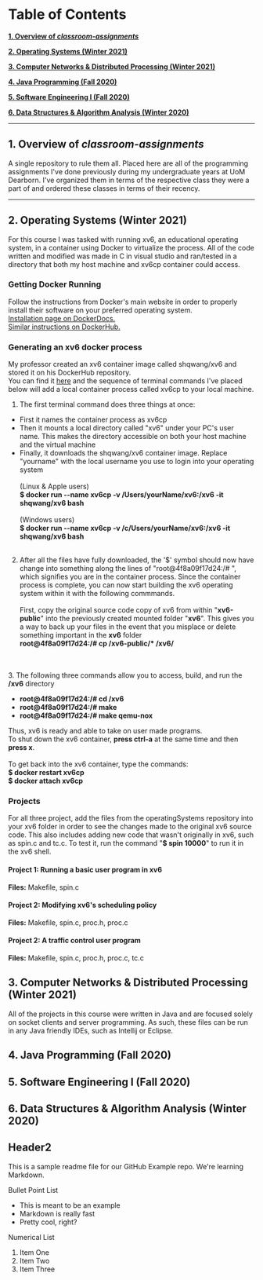 # Table of Contents

**[1. Overview of *classroom-assignments*](#heading--1)**

**[2. Operating Systems (Winter 2021)](#heading--2)**

**[3. Computer Networks & Distributed Processing (Winter 2021)](#heading--3)**

**[4. Java Programming (Fall 2020)](#heading--4)**

**[5. Software Engineering I (Fall 2020)](#heading--5)**

**[6. Data Structures & Algorithm Analysis (Winter 2020)](#heading--6)**

<!-- Formatting of Table of Contents
    # Table of Contents

**[1. Overview of *classroom-assignments*](#heading--1)**

  * [1.1. Purpose of this repository](#heading--1-1)
  * [1.2. ...](#heading--1-2)

**[2. ...](#heading--2)**

  * [2.1. ...](#heading--2-1)

      * [2.1.1. ...](#heading--2-1-1)

  * [2.2. ...](#heading--2-2)
  * [2.3. ...](#heading--2-3)
 -->

----

## 1. Overview of *classroom-assignments* <a name="heading--1"/>
A single repository to rule them all. Placed here are all of the programming assignments I've done previously during my undergraduate years at UoM Dearborn.
I've organized them in terms of the respective class they were a part of and ordered these classes in terms of their recency. 

----

## 2. Operating Systems (Winter 2021) <a name="heading--2"/>
For this course I was tasked with running xv6, an educational operating system, in a container using Docker to virtualize the process.
All of the code written and modified was made in C in visual studio and ran/tested in a directory that both my host machine and xv6cp container could access.


### Getting Docker Running

Follow the instructions from Docker's main website in order to properly install their software on your preferred operating system.  
[Installation page on DockerDocs.](https://docs.docker.com/get-docker/)  
[Similar instructions on DockerHub.](https://hub.docker.com/search?q=&type=edition&offering=community)  

### Generating an xv6 docker process

My professor created an xv6 container image called shqwang/xv6 and stored it on his DockerHub repository.  
You can find it [here](https://hub.docker.com/r/shqwang/xv6/tags?page=1&ordering=last_updated) and the sequence
of terminal commands I've placed below will add a local container process called xv6cp to your local machine.

  1.  The first terminal command does three things at once:<br />
  * First it names the container process as xv6cp<br />
  * Then it mounts a local directory called "xv6" under your PC's user name. This makes the directory accessible on both your host machine and the virtual machine<br />
  * Finally, it downloads the shqwang/xv6 container image. Replace "yourname" with the local username you use to login into your operating system<br /><br />
  (Linux & Apple users)<br />
  **$ docker run --name xv6cp -v /Users/yourName/xv6:/xv6 -it shqwang/xv6 bash**
  <br /><br />
  (Windows users)<br />
  **$ docker run --name xv6cp -v /c/Users/yourName/xv6:/xv6 -it shqwang/xv6 bash**
  <br /><br />

  2. After all the files have fully downloaded, the '$' symbol should now have change into something along the lines of "root@4f8a09f17d24:/# ", which signifies you are in the container process. Since the container process is complete, you can now start building the xv6 operating system within it with the following commmands.
  <br /><br />
  First, copy the original source code copy of xv6 from within "**xv6-public**" into the previously created mounted folder "**xv6**".
  This gives you a way to back up your files in the event that you misplace or delete something important in the **xv6** folder<br />
  __root@4f8a09f17d24:/# cp /xv6-public/* /xv6/__

  <br /><br /> 
  3. The following three commands allow you to access, build, and run the **/xv6** directory<br />
  *  __root@4f8a09f17d24:/# cd /xv6__<br />
  *  __root@4f8a09f17d24:/# make__<br />
  *  __root@4f8a09f17d24:/# make qemu-nox__<br />

  Thus, xv6 is ready and able to take on user made programs.<br />
  To shut down the xv6 container, **press ctrl-a** at the same time and then **press x**.<br /><br />
  To get back into the xv6 container, type the commands:<br />
  __$ docker restart xv6cp__<br />
  __$ docker attach xv6cp__<br />

### Projects
For all three project, add the files from the operatingSystems repository into your xv6 folder in order to see the changes made to the original xv6 source code. This also includes adding new code that wasn't originally in xv6, such as spin.c and tc.c. To test it, run the command "__$ spin 10000__" to run it in the xv6 shell.

#### Project 1: Running a basic user program in xv6
__Files:__ Makefile, spin.c

#### Project 2: Modifying xv6's scheduling policy
__Files:__ Makefile, spin.c, proc.h, proc.c

#### Project 2: A traffic control user program
__Files:__ Makefile, spin.c, proc.h, proc.c, tc.c

## 3. Computer Networks & Distributed Processing (Winter 2021) <a name="heading--3"/>
All of the projects in this course were written in Java and are focused solely on socket clients and server programming. As such, these files can be run in any Java friendly IDEs, such as Intellij or Eclipse.

## 4. Java Programming (Fall 2020) <a name="heading--4"/>

## 5. Software Engineering I (Fall 2020) <a name="heading--5"/>

## 6. Data Structures & Algorithm Analysis (Winter 2020) <a name="heading--6"/>









<!-- Markdown Notes -->
## Header2

This is a sample readme file for our GitHub Example repo. We're learning Markdown.

Bullet Point List
* This is meant to be an example
* Markdown is really fast
* Pretty cool, right?

Numerical List
1. Item One
2. Item Two
3. Item Three

